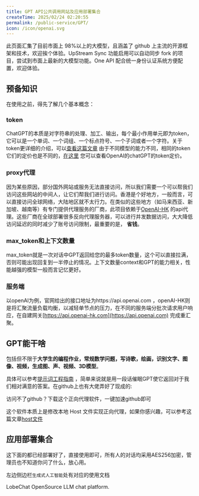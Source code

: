 ```yaml
---
title: GPT API公共调用网站及应用部署集合
createTime: 2025/02/24 02:20:55
permalink: /public-service/GPT/
icon: /icon/openai.svg
---
```


此页面汇集了目前市面上 98%以上的大模型，且涵盖了 github 上主流的开源框架和技术，欢迎挨个体验。UpStream Sync 功能启用可以自动同步
fork 的项目，尝试到市面上最新的大模型功能。One API 配合统一身份认证系统方便配置，欢迎体验。

## 预备知识

在使用之前，得先了解几个基本概念：

### token

ChatGPT的本质是对字符串的处理、加工、输出，每个最小作用单元即为token，它可以是一个单词、一个词组、一个标点符号、一个子词或者一个字符。关于token更详细的介绍，可以[查看这篇文章](https://cloud.baidu.com/qianfandev/topic/268386)
由于不同模型的能力不同，相同的token它们的定价也是不同的，[在这里](https://openai.com/api/pricing/)
您可以查看OpenAI的chatGPT的token定价。

### proxy代理

因为某些原因，部分国外网站或服务无法直接访问，所以我们需要一个可以帮我们访问这些网站的中间人，让它们帮我们进行访问。香港是个好地方，一般而言，可以直接访问全球网络，大陆地区就不太行力。在类似的这些地方（如马来西亚、新加坡、越南等）有专门提供代理服务的厂商，此项目依赖于[OpenAI-HK](https://openai-hk.com/open/index)
的api代理。这些厂商在全球部署很多反向代理服务器，可以进行并发数据访问，大大降低访问延迟的同时减少了账号访问限制，最重要的是，
**省钱**。

### max_token和上下文数量

max_token就是一次对话中GPT返回给您的最多token数量，这个可以直接拉满，否则可能出现回复到一半停止的情况。上下文数量context和GPT的能力相关，性能越强的模型一般而言记忆更好。

### 服务端

以openAI为例，官网给出的接口地址为https://api.openai.com
，openAI-HK则是将汇聚流量负载均衡，以减轻单节点的压力，在不同的服务端分批次请求用户响应，在自建网关[https://api.openai-hk.com](https://api.openai.com)
完成重汇聚。

## GPT能干啥

包括但不限于**大学生的编程作业，常规数学问题，写诗歌，绘画，识别文字、图像、视频，生成图、声、视频、3D模型**。

具体可以参考[提示词工程指南](https://www.promptingguide.ai/zh)
，简单来说就是用一段话催眠GPT使它返回对于我们相对满意的答案。在github上也有大佬弄好了现成的:

<RepoCard repo="f/awesome-chatgpt-prompts"></RepoCard>

<LinkCard icon="https://steampp.net/svg/logo.png" title="Watt Tookit" href="https://steampp.net/">
访问不了github？下载这个正向代理软件，一键加速github即可
</LinkCard>

这个软件本质上是修改本地 Host
文件实现正向代理，如果你感兴趣，可以参考这篇文章[host文件](https://www.yuque.com/pguide/public/bgifg8ximig3s7t2)

## 应用部署集合

这下面的都已经部署好了，直接使用即可，所有人的对话均采用AES256加密，管理员也不知道你问了什么，放心用。

左边侧边栏`生成式人工智能`处有对应的使用文档

<LinkCard icon="https://lobechat.com/icons/icon-192x192.png" title="LobeChat" href="/public-service/GPT/lobe-chat/">

LobeChat OpenSource LLM chat platform.

</LinkCard>